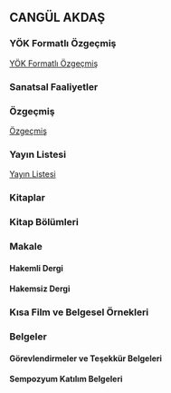 ## CANGÜL AKDAŞ

### YÖK Formatlı Özgeçmiş
[YÖK Formatlı Özgeçmiş](https://cangulakdas.github.io/ozgecmis/Akdas%CC%A7,YO%CC%88K%20Formatl%C4%B1%20O%CC%88zgec%CC%A7mis%CC%A7..pdf)
### Sanatsal Faaliyetler
### Özgeçmiş
[Özgeçmiş](https://cangulakdas.github.io/ozgecmis/Cangu%CC%88l%20AKDAS%CC%A7.pdf)
### Yayın Listesi
[Yayın Listesi](https://cangulakdas.github.io/ozgecmis/Yay%C4%B1n%20Listesi.pdf)
### Kitaplar
### Kitap Bölümleri
### Makale 
#### Hakemli Dergi
#### Hakemsiz Dergi
### Kısa Film ve Belgesel Örnekleri
### Belgeler
#### Görevlendirmeler ve Teşekkür Belgeleri
#### Sempozyum Katılım Belgeleri
